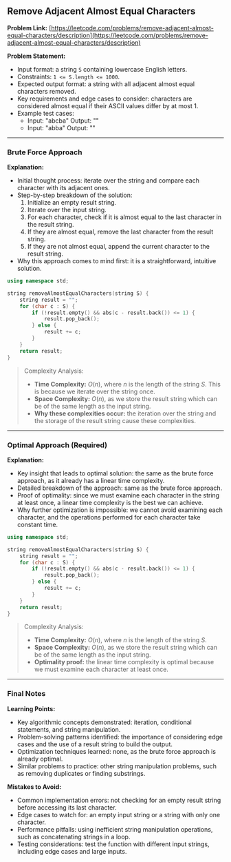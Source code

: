 ## Remove Adjacent Almost Equal Characters
**Problem Link:** [https://leetcode.com/problems/remove-adjacent-almost-equal-characters/description](https://leetcode.com/problems/remove-adjacent-almost-equal-characters/description)

**Problem Statement:**
- Input format: a string `S` containing lowercase English letters.
- Constraints: `1 <= S.length <= 1000`.
- Expected output format: a string with all adjacent almost equal characters removed.
- Key requirements and edge cases to consider: characters are considered almost equal if their ASCII values differ by at most 1.
- Example test cases:
  - Input: "abcba"
    Output: ""
  - Input: "abba"
    Output: ""

---

### Brute Force Approach

**Explanation:**
- Initial thought process: iterate over the string and compare each character with its adjacent ones.
- Step-by-step breakdown of the solution:
  1. Initialize an empty result string.
  2. Iterate over the input string.
  3. For each character, check if it is almost equal to the last character in the result string.
  4. If they are almost equal, remove the last character from the result string.
  5. If they are not almost equal, append the current character to the result string.
- Why this approach comes to mind first: it is a straightforward, intuitive solution.

```cpp
using namespace std;

string removeAlmostEqualCharacters(string S) {
    string result = "";
    for (char c : S) {
        if (!result.empty() && abs(c - result.back()) <= 1) {
            result.pop_back();
        } else {
            result += c;
        }
    }
    return result;
}
```

> Complexity Analysis:
> - **Time Complexity:** $O(n)$, where $n$ is the length of the string $S$. This is because we iterate over the string once.
> - **Space Complexity:** $O(n)$, as we store the result string which can be of the same length as the input string.
> - **Why these complexities occur:** the iteration over the string and the storage of the result string cause these complexities.

---

### Optimal Approach (Required)

**Explanation:**
- Key insight that leads to optimal solution: the same as the brute force approach, as it already has a linear time complexity.
- Detailed breakdown of the approach: same as the brute force approach.
- Proof of optimality: since we must examine each character in the string at least once, a linear time complexity is the best we can achieve.
- Why further optimization is impossible: we cannot avoid examining each character, and the operations performed for each character take constant time.

```cpp
using namespace std;

string removeAlmostEqualCharacters(string S) {
    string result = "";
    for (char c : S) {
        if (!result.empty() && abs(c - result.back()) <= 1) {
            result.pop_back();
        } else {
            result += c;
        }
    }
    return result;
}
```

> Complexity Analysis:
> - **Time Complexity:** $O(n)$, where $n$ is the length of the string $S$.
> - **Space Complexity:** $O(n)$, as we store the result string which can be of the same length as the input string.
> - **Optimality proof:** the linear time complexity is optimal because we must examine each character at least once.

---

### Final Notes

**Learning Points:**
- Key algorithmic concepts demonstrated: iteration, conditional statements, and string manipulation.
- Problem-solving patterns identified: the importance of considering edge cases and the use of a result string to build the output.
- Optimization techniques learned: none, as the brute force approach is already optimal.
- Similar problems to practice: other string manipulation problems, such as removing duplicates or finding substrings.

**Mistakes to Avoid:**
- Common implementation errors: not checking for an empty result string before accessing its last character.
- Edge cases to watch for: an empty input string or a string with only one character.
- Performance pitfalls: using inefficient string manipulation operations, such as concatenating strings in a loop.
- Testing considerations: test the function with different input strings, including edge cases and large inputs.